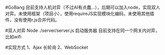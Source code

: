 #GoBang
目前支持人机对弈（不过AI有点蠢...），后期可以加入node，实现双人对弈。未使用框架（项目小），使用requireJS实现模块化编码，未使用其他插件，没有使用r.js合并代码。

#双人对弈
Node ./server/server.js 启动服务器
目前支持在同一个网关内对弈，比如wifi

#实现方式
1、Ajax 长轮询
2、WebSocket